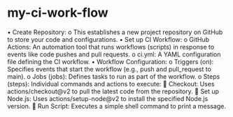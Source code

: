 # my-ci-work-flow
•	Create Repository:
o	This establishes a new project repository on GitHub to store your code and configurations.
•	Set up CI Workflow:
o	GitHub Actions: An automation tool that runs workflows (scripts) in response to events like code pushes and pull requests.
o	ci.yml: A YAML configuration file defining the CI workflow.
•	Workflow Configuration:
o	Triggers (on): Specifies events that start the workflow (e.g., push and pull_request to main).
o	Jobs (jobs): Defines tasks to run as part of the workflow.
o	Steps (steps): Individual commands and actions to execute:
	Checkout: Uses actions/checkout@v2 to pull the latest code from the repository.
	Set up Node.js: Uses actions/setup-node@v2 to install the specified Node.js version.
	Run Script: Executes a simple shell command to print a message.

